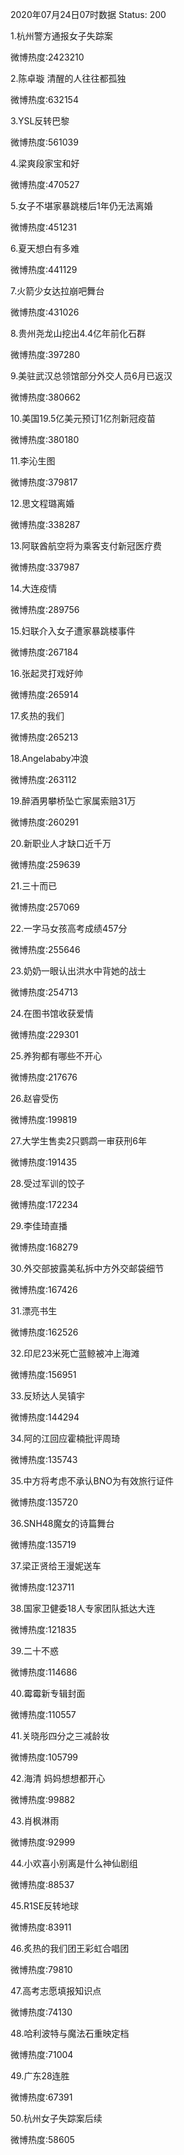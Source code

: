 2020年07月24日07时数据
Status: 200

1.杭州警方通报女子失踪案

微博热度:2423210

2.陈卓璇 清醒的人往往都孤独

微博热度:632154

3.YSL反转巴黎

微博热度:561039

4.梁爽段家宝和好

微博热度:470527

5.女子不堪家暴跳楼后1年仍无法离婚

微博热度:451231

6.夏天想白有多难

微博热度:441129

7.火箭少女达拉崩吧舞台

微博热度:431026

8.贵州尧龙山挖出4.4亿年前化石群

微博热度:397280

9.美驻武汉总领馆部分外交人员6月已返汉

微博热度:380662

10.美国19.5亿美元预订1亿剂新冠疫苗

微博热度:380180

11.李沁生图

微博热度:379817

12.思文程璐离婚

微博热度:338287

13.阿联酋航空将为乘客支付新冠医疗费

微博热度:337987

14.大连疫情

微博热度:289756

15.妇联介入女子遭家暴跳楼事件

微博热度:267184

16.张起灵打戏好帅

微博热度:265914

17.炙热的我们

微博热度:265213

18.Angelababy冲浪

微博热度:263112

19.醉酒男攀桥坠亡家属索赔31万

微博热度:260291

20.新职业人才缺口近千万

微博热度:259639

21.三十而已

微博热度:257069

22.一字马女孩高考成绩457分

微博热度:255646

23.奶奶一眼认出洪水中背她的战士

微博热度:254713

24.在图书馆收获爱情

微博热度:229301

25.养狗都有哪些不开心

微博热度:217676

26.赵睿受伤

微博热度:199819

27.大学生售卖2只鹦鹉一审获刑6年

微博热度:191435

28.受过军训的饺子

微博热度:172234

29.李佳琦直播

微博热度:168279

30.外交部披露美私拆中方外交邮袋细节

微博热度:167426

31.漂亮书生

微博热度:162526

32.印尼23米死亡蓝鲸被冲上海滩

微博热度:156951

33.反矫达人吴镇宇

微博热度:144294

34.阿的江回应霍楠批评周琦

微博热度:135743

35.中方将考虑不承认BNO为有效旅行证件

微博热度:135720

36.SNH48魔女的诗篇舞台

微博热度:135719

37.梁正贤给王漫妮送车

微博热度:123711

38.国家卫健委18人专家团队抵达大连

微博热度:121835

39.二十不惑

微博热度:114686

40.霉霉新专辑封面

微博热度:110557

41.关晓彤四分之三减龄妆

微博热度:105799

42.海清 妈妈想想都开心

微博热度:99882

43.肖枫淋雨

微博热度:92999

44.小欢喜小别离是什么神仙剧组

微博热度:88537

45.R1SE反转地球

微博热度:83911

46.炙热的我们团王彩虹合唱团

微博热度:79810

47.高考志愿填报知识点

微博热度:74130

48.哈利波特与魔法石重映定档

微博热度:71004

49.广东28连胜

微博热度:67391

50.杭州女子失踪案后续

微博热度:58605

